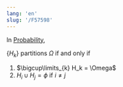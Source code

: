 ```yaml
---
lang: 'en'
slug: '/F57598'
---
```


In [Probability](./../.././docs/pages/Probability.md),

$\{H_k\}$ partitions $\Omega$ if and only if

1. $\bigcup\limits_{k} H_k = \Omega$
1. $H_i \cup H_j = \phi$ if $i \neq j$

<head>
  <html lang="en-US"/>
</head>
